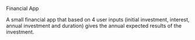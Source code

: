 Financial App 

A small financial app that based on 4 user inputs (initial investment, interest, annual investment and duration) gives the annual expected results of the investment.
